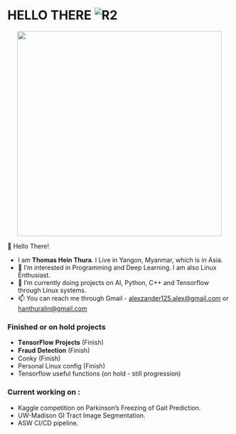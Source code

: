# HELLO THERE ![R2](https://emojis.slackmojis.com/emojis/images/1450319458/132/r2d2.png)
<p align="center">
 <img width="460" height="460" src="https://i.pinimg.com/originals/9d/a2/71/9da27155e8c22d0726d9ed35252e8316.png"
</p>
 
 
  👋 Hello There!
 - I am **Thomas Hein Thura**. I Live in Yangon, Myanmar, which is in Asia. 
 - 👀 I’m interested in Programming and Deep Learning. I am also Linux Enthusiast.
 - 🌱 I’m currently doing projects on AI, Python, C++ and Tensorflow through Linux systems.  
 - 📫 You can reach me through Gmail - alexzander125.alex@gmail.com or hanthuralin@gmail.com

### Finished or on hold projects
- 𝐓𝐞𝐧𝐬𝐨𝐫𝐅𝐥𝐨𝐰 𝐏𝐫𝐨𝐣𝐞𝐜𝐭𝐬 (Finish)
- 𝐅𝐫𝐚𝐮𝐝 𝐃𝐞𝐭𝐞𝐜𝐭𝐢𝐨𝐧 (Finish)
- Conky (Finish)
- Personal Linux config (Finish)
- Tensorflow useful functions (on hold - still progression)

### Current working on :
- Kaggle competition on Parkinson’s Freezing of Gait Prediction.
- UW-Madison GI Tract Image Segmentation.
- ASW CI/CD pipeline.
<!---
ThomasHeinThura/ThomasHeinThura is a ✨ special ✨ repository because its `README.md` (this file) appears on your GitHub profile.
You can click the Preview link to take a look at your changes.
--->

